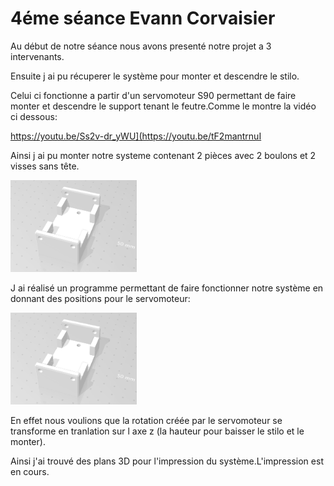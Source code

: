<h1>4éme séance Evann Corvaisier</h1>
</p>Au début de notre séance nous avons presenté notre projet a 3 intervenants.</p>
<p>Ensuite j ai pu récuperer le système pour monter et descendre le stilo.</p>
<p>Celui ci fonctionne a partir d'un servomoteur S90 permettant de faire monter et descendre le support tenant le feutre.Comme le montre la vidéo ci dessous: </p>
<a href="vidéo pen lift">https://youtu.be/Ss2v-dr_yWU](https://youtu.be/tF2mantrnuI</a> </p>  
<p>Ainsi j ai pu monter notre systeme contenant 2 pièces avec 2 boulons et 2 visses sans tête.</p>
<img class="fit-picture"
     src="../Image/photo1.PNG"
     alt="Montage "
     width=40% height=10%>
<p>J ai réalisé un programme permettant de faire fonctionner notre système en donnant des positions pour le servomoteur:</p>
<img class="fit-picture"
     src="../Image/photo1.PNG"
     alt="Montage "
     width=40% height=10%>
<p>En effet nous voulions que la rotation créée par le servomoteur se transforme en tranlation sur l axe z (la hauteur pour baisser le stilo et le monter).</p>
<p>Ainsi j'ai trouvé des plans 3D pour l'impression du système.L'impression est en cours.</p>




